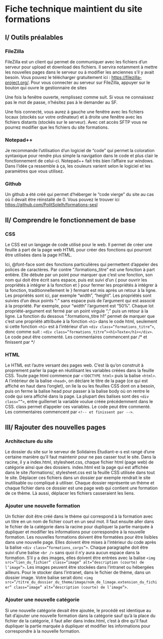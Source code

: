# Fiche technique maintient du site formations

## I/ Outils préalables
### FileZilla
FileZilla est un client qui permet de communiquer avec les fichiers d’un serveur pour upload et download des fichiers. Il servira notamment à mettre les nouvelles pages dans le serveur ou à modifier les anciennes s’il y avait besoin. Vous pouvez le télécharger gratuitement ici : https://filezilla-project.org/.
Pour vous connecter au serveur sur FileZilla, appuyer sur le bouton qui ouvre le gestionnaire de sites

Une fois la fenêtre ouverte, remplissez comme suit. Si vous ne connaissez pas le mot de passe, n’hésitez pas à le demander au SF.

Une fois connecté, vous aurez à gauche une fenêtre avec les fichiers locaux (stockés sur votre ordinateur) et à droite une fenêtre avec les fichiers distants (stockés sur le serveur). Avec cet accès SFTP vous ne pourrez modifier que les fichiers du site formations.

### Notepad++
Je recommande l’utilisation d’un logiciel de “code” qui permet la coloration syntaxique pour rendre plus simple la navigation dans le code et plus clair le fonctionnement de celui-ci. Notepad++ fait très bien l’affaire sur windows. Dans l’idée ça ressemble à ça, les couleurs varient selon le logiciel et les paramètres que vous utilisez.


### Github
Un github a été créé qui permet d’héberger le “code vierge” du site au cas où il devait être réinstallé de 0. Vous pouvez le trouver ici https://github.com/PolitSolelh/formations-sesl 

## II/ Comprendre le fonctionnement de base
### CSS
Le CSS est un langage de code utilisé pour le web. Il permet de créer une feuille à part de la page web HTML pour créer des fonctions qui pourront être utilisées dans la page HTML.
 
Ici, @font-face sont des fonctions particulières qui permettent d’appeler des polices de caractères. Par contre “.formations_titre” est une fonction à part entière. Elle débute par un point pour marquer que c’est une fonction, son nom qui doit être écrit sans espace, puis est suivi d’un  { pour ouvrir les propriétés à intégrer à la fonction et } pour fermer les propriétés à intégrer à la fonction, traditionnellement le } fermant est mis après un retour à la ligne. Les propriétés sont ici, par exemple “width”, “height”. Les propriétés sont suivies d’un deux points “:” sans espace puis de l’argument qui est associé à la propriété. Par exemple, pour “width” l’argument est “50%”. Chaque lot propriété-argument est fermé par un point virgule “;” puis un retour à la ligne. La fonction du dessous “.formations_titre h1” permet de marquer que c’est une propriété attribuée à la fonction `<h1>` dans le code html, seulement si cette fonction `<h1>` est à l’intérieur d’un `<div class=”formations_titre”>`, donc comme suit : `<div class=”formations_titre”><h1>Texte</h1></div>`.
Le code peut être commenté. Les commentaires commencent par /* et finissent par */
### HTML
Le HTML est l’autre versant des pages web. C’est là qu’on construit à proprement parler la page en réutilisant les variables créées dans la feuille CSS. Toute page html commence par `<!DOCTYPE html>` puis la balise `<html>`. A l’intérieur de la balise `<head>`, on déclare le titre de la page (ce qui est affiché en haut dans l’onglet), on lie la ou les feuilles CSS dont on a besoin, puis on ferme la balise head pour passer à la balise body où on rentre le code qui sera affiché dans la page. La plupart des balises sont des `<div class=””>`, entre guillemet la variable voulue créée précédemment dans le CSS. class permet d’appeler ces variables.
Le code peut être commenté. Les commentaires commencent par `<!-- et finissent par -->`.
## III/ Rajouter des nouvelles pages
### Architecture du site
Le dossier du site sur le serveur de Solidaires Étudiant-e-s est rangé d’une certaine manière qu’il faut maintenir pour ne pas casser tout le site.
Dans la racine, il y a index.html, stylesheet.css, chaque fichier html (page web) de catégorie ainsi que des dossiers. index.html est la page qui est affichée dans le site /formations/, stylesheet.css est la feuille CSS utilisée dans tout le site. Déplacer ces fichiers dans un dossier par exemple rendrait le site inutilisable ou compliqué à utiliser.
Chaque dossier représente un thème et chaque fichier dans ce dossier est une page web qui contient une formation de ce thème. Là aussi, déplacer les fichiers casseraient les liens.
### Ajouter une nouvelle formation
Un fichier doit être créé dans le thème qui correspond à la formation avec un titre en un nom de fichier court en un seul mot. Il faut ensuite aller dans le fichier de la catégorie dans la racine pour dupliquer la partie marquée à dupliquer et modifier les informations pour correspondre à la nouvelle formation.
Les nouvelles formations doivent être formatées pour être lisibles dans une nouvelle page. Elles doivent être mises à l’intérieur du code après la balise `<div class=”formations_corps”>`. Chaque paragraphe doit être suivi d’une balise `<br />` sans quoi il n’y aura aucun espace dans la formation. S’il y a des images, elles doivent être entrées avec la balise `<img src=”lien_du_fichier” class=”image” alt=”description (courte) de l’image”>`. Les images peuvent être stockées dans l’intranet ou hébergées ailleurs. Pour le stocker dans l’intranet, dans le fichier de thème, dans un dossier image. Votre balise serait donc `<img src=”/titre_du_dossier_du_theme/image/nom_de_limage.extension_du_fichier” class=”image” alt=”description (courte) de l’image”>`.
### Ajouter une nouvelle catégorie
Si une nouvelle catégorie devait être ajoutée, le procédé est identique au fait d’ajouter une nouvelle formation dans la catégorie sauf qu’à la place du fichier de la catégorie, il faut aller dans index.html, c’est à dire qu’il faut dupliquer la partie marquée à dupliquer et modifier les informations pour correspondre à la nouvelle formation.
